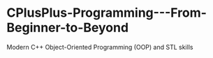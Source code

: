 # CPlusPlus-Programming---From-Beginner-to-Beyond
Modern C++ Object-Oriented Programming (OOP) and STL skills 
